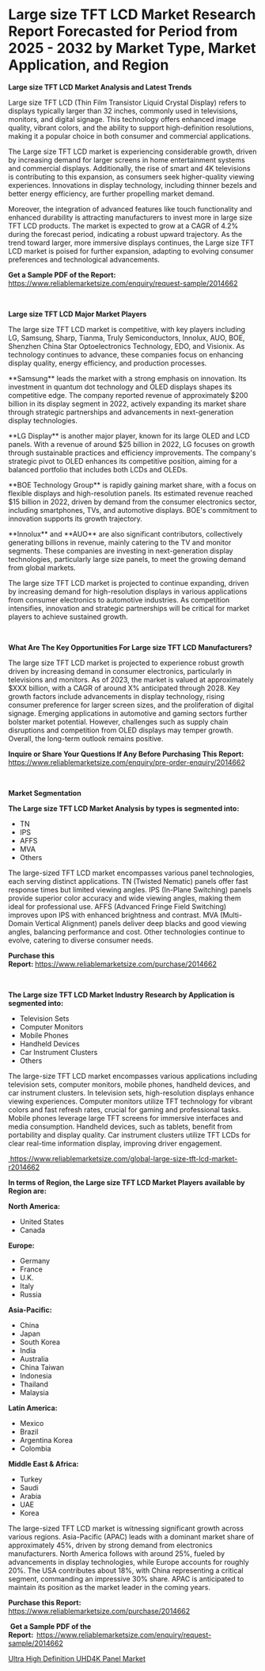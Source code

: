 <p><h1>Large size TFT LCD Market Research Report Forecasted for Period from 2025 -  2032 by Market Type, Market Application, and Region</h1></p><p><strong>Large size TFT LCD Market Analysis and Latest Trends</strong></p>
<p><p>Large size TFT LCD (Thin Film Transistor Liquid Crystal Display) refers to displays typically larger than 32 inches, commonly used in televisions, monitors, and digital signage. This technology offers enhanced image quality, vibrant colors, and the ability to support high-definition resolutions, making it a popular choice in both consumer and commercial applications.</p><p>The Large size TFT LCD market is experiencing considerable growth, driven by increasing demand for larger screens in home entertainment systems and commercial displays. Additionally, the rise of smart and 4K televisions is contributing to this expansion, as consumers seek higher-quality viewing experiences. Innovations in display technology, including thinner bezels and better energy efficiency, are further propelling market demand.</p><p>Moreover, the integration of advanced features like touch functionality and enhanced durability is attracting manufacturers to invest more in large size TFT LCD products. The market is expected to grow at a CAGR of 4.2% during the forecast period, indicating a robust upward trajectory. As the trend toward larger, more immersive displays continues, the Large size TFT LCD market is poised for further expansion, adapting to evolving consumer preferences and technological advancements.</p></p>
<p><strong>Get a Sample PDF of the Report:&nbsp;</strong> <a href="https://www.reliablemarketsize.com/enquiry/request-sample/2014662?utm_campaign=1991&utm_medium=2&utm_source=Github&utm_content=ia&utm_term=17012025&utm_id=large-size-tft-lcd">https://www.reliablemarketsize.com/enquiry/request-sample/2014662</a></p>
<p>&nbsp;</p>
<p><strong>Large size TFT LCD Major Market Players</strong></p>
<p><p>The large size TFT LCD market is competitive, with key players including LG, Samsung, Sharp, Tianma, Truly Semiconductors, Innolux, AUO, BOE, Shenzhen China Star Optoelectronics Technology, EDO, and Visionix. As technology continues to advance, these companies focus on enhancing display quality, energy efficiency, and production processes.</p><p>**Samsung** leads the market with a strong emphasis on innovation. Its investment in quantum dot technology and OLED displays shapes its competitive edge. The company reported revenue of approximately $200 billion in its display segment in 2022, actively expanding its market share through strategic partnerships and advancements in next-generation display technologies.</p><p>**LG Display** is another major player, known for its large OLED and LCD panels. With a revenue of around $25 billion in 2022, LG focuses on growth through sustainable practices and efficiency improvements. The company's strategic pivot to OLED enhances its competitive position, aiming for a balanced portfolio that includes both LCDs and OLEDs.</p><p>**BOE Technology Group** is rapidly gaining market share, with a focus on flexible displays and high-resolution panels. Its estimated revenue reached $15 billion in 2022, driven by demand from the consumer electronics sector, including smartphones, TVs, and automotive displays. BOE's commitment to innovation supports its growth trajectory.</p><p>**Innolux** and **AUO** are also significant contributors, collectively generating billions in revenue, mainly catering to the TV and monitor segments. These companies are investing in next-generation display technologies, particularly large size panels, to meet the growing demand from global markets.</p><p>The large size TFT LCD market is projected to continue expanding, driven by increasing demand for high-resolution displays in various applications from consumer electronics to automotive industries. As competition intensifies, innovation and strategic partnerships will be critical for market players to achieve sustained growth.</p></p>
<p>&nbsp;</p>
<p><strong>What Are The Key Opportunities For Large size TFT LCD Manufacturers?</strong></p>
<p><p>The large size TFT LCD market is projected to experience robust growth driven by increasing demand in consumer electronics, particularly in televisions and monitors. As of 2023, the market is valued at approximately $XXX billion, with a CAGR of around X% anticipated through 2028. Key growth factors include advancements in display technology, rising consumer preference for larger screen sizes, and the proliferation of digital signage. Emerging applications in automotive and gaming sectors further bolster market potential. However, challenges such as supply chain disruptions and competition from OLED displays may temper growth. Overall, the long-term outlook remains positive.</p></p>
<p><strong>Inquire or Share Your Questions If Any Before Purchasing This Report:</strong> <a href="https://www.reliablemarketsize.com/enquiry/pre-order-enquiry/2014662?utm_campaign=1991&utm_medium=2&utm_source=Github&utm_content=ia&utm_term=17012025&utm_id=large-size-tft-lcd">https://www.reliablemarketsize.com/enquiry/pre-order-enquiry/2014662</a></p>
<p>&nbsp;</p>
<p><strong>Market Segmentation</strong></p>
<p><strong>The Large size TFT LCD Market Analysis by types is segmented into:</strong></p>
<p><ul><li>TN</li><li>IPS</li><li>AFFS</li><li>MVA</li><li>Others</li></ul></p>
<p><p>The large-sized TFT LCD market encompasses various panel technologies, each serving distinct applications. TN (Twisted Nematic) panels offer fast response times but limited viewing angles. IPS (In-Plane Switching) panels provide superior color accuracy and wide viewing angles, making them ideal for professional use. AFFS (Advanced Fringe Field Switching) improves upon IPS with enhanced brightness and contrast. MVA (Multi-Domain Vertical Alignment) panels deliver deep blacks and good viewing angles, balancing performance and cost. Other technologies continue to evolve, catering to diverse consumer needs.</p></p>
<p><strong>Purchase this Report:&nbsp;</strong><a href="https://www.reliablemarketsize.com/purchase/2014662?utm_campaign=1991&utm_medium=2&utm_source=Github&utm_content=ia&utm_term=17012025&utm_id=large-size-tft-lcd">https://www.reliablemarketsize.com/purchase/2014662</a></p>
<p>&nbsp;</p>
<p><strong>The Large size TFT LCD Market Industry Research by Application is segmented into:</strong></p>
<p><ul><li>Television Sets</li><li>Computer Monitors</li><li>Mobile Phones</li><li>Handheld Devices</li><li>Car Instrument Clusters</li><li>Others</li></ul></p>
<p><p>The large-size TFT LCD market encompasses various applications including television sets, computer monitors, mobile phones, handheld devices, and car instrument clusters. In television sets, high-resolution displays enhance viewing experiences. Computer monitors utilize TFT technology for vibrant colors and fast refresh rates, crucial for gaming and professional tasks. Mobile phones leverage large TFT screens for immersive interfaces and media consumption. Handheld devices, such as tablets, benefit from portability and display quality. Car instrument clusters utilize TFT LCDs for clear real-time information display, improving driver engagement.</p></p>
<p><a href="https://www.reliablemarketsize.com/global-large-size-tft-lcd-market-r2014662?utm_campaign=1991&utm_medium=2&utm_source=Github&utm_content=ia&utm_term=17012025&utm_id=large-size-tft-lcd">&nbsp;https://www.reliablemarketsize.com/global-large-size-tft-lcd-market-r2014662</a></p>
<p><strong>In terms of Region, the Large size TFT LCD Market Players available by Region are:</strong></p>
<p>
    <p> <strong> North America: </strong>
        <ul>
            <li>United States</li>
            <li>Canada</li>
        </ul>
        </p> 
    <p> <strong> Europe: </strong>
        <ul>
            <li>Germany</li>
            <li>France</li>
            <li>U.K.</li>
            <li>Italy</li>
            <li>Russia</li>
        </ul>
        </p> 
    <p> <strong> Asia-Pacific: </strong>
        <ul>
            <li>China</li>
            <li>Japan</li>
            <li>South Korea</li>
            <li>India</li>
            <li>Australia</li>
            <li>China Taiwan</li>
            <li>Indonesia</li>
            <li>Thailand</li>
            <li>Malaysia</li>
        </ul>
        </p> 
    <p> <strong> Latin America: </strong>
        <ul>
            <li>Mexico</li>
            <li>Brazil</li>
            <li>Argentina Korea</li>
            <li>Colombia</li>
        </ul>
        </p> 
    <p> <strong> Middle East & Africa: </strong>
        <ul>
            <li>Turkey</li>
            <li>Saudi</li>
            <li>Arabia</li>
            <li>UAE</li>
            <li>Korea</li>
        </ul>
    </p>
    </p>
<p><p>The large-sized TFT LCD market is witnessing significant growth across various regions. Asia-Pacific (APAC) leads with a dominant market share of approximately 45%, driven by strong demand from electronics manufacturers. North America follows with around 25%, fueled by advancements in display technologies, while Europe accounts for roughly 20%. The USA contributes about 18%, with China representing a critical segment, commanding an impressive 30% share. APAC is anticipated to maintain its position as the market leader in the coming years.</p></p>
<p><strong>Purchase this Report: </strong><a href="https://www.reliablemarketsize.com/purchase/2014662?utm_campaign=1991&utm_medium=2&utm_source=Github&utm_content=ia&utm_term=17012025&utm_id=large-size-tft-lcd">https://www.reliablemarketsize.com/purchase/2014662</a></p>
<p>&nbsp;<strong>Get a Sample PDF of the Report:&nbsp;&nbsp;</strong><a href="https://www.reliablemarketsize.com/enquiry/request-sample/2014662?utm_campaign=1991&utm_medium=2&utm_source=Github&utm_content=ia&utm_term=17012025&utm_id=large-size-tft-lcd">https://www.reliablemarketsize.com/enquiry/request-sample/2014662</a></p>
<p><strong></strong></p>
<p><p><a href="https://github.com/YashRP12/Market-Research-Report-List-7/blob/main/ultra-high-definition-uhd4k-panel-market.md?utm_campaign=1991&utm_medium=2&utm_source=Github&utm_content=ia&utm_term=17012025&utm_id=large-size-tft-lcd">Ultra High Definition UHD4K Panel Market</a></p></p>